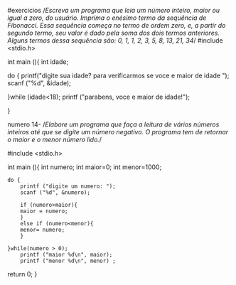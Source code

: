#exercicios
/*Escreva um programa que leia um número inteiro, maior ou igual a zero, do usuário.
Imprima o enésimo termo da sequência de Fibonacci. Essa sequência começa no termo de
ordem zero, e, a partir do segundo termo, seu valor é dado pela soma dos dois termos
anteriores. Alguns termos dessa sequência são: 0, 1, 1, 2, 3, 5, 8, 13, 21, 34*/
#include <stdio.h>

int main  (){
	int idade;

do {
	printf("digite sua idade? para verificarmos se voce e maior de idade ");
	scanf ("%d", &idade);
   
   }while (idade<18);
   printf ("parabens, voce e maior de idade!");
 
}

numero 14- /*Elabore um programa que faça a leitura de vários números inteiros até que se digite um
número negativo. O programa tem de retornar o maior e o menor número lido.*/

#include <stdio.h>

int main (){
	int numero;
	int maior=0;
	int menor=1000;
	
	do { 
		printf ("digite um numero: ");
		scanf ("%d", &numero); 
		
		if (numero>maior){	
		maior = numero;
		}
		else if (numero<menor){
		menor= numero;
		}
		
	}while(numero > 0);
		printf ("maior %d\n", maior);
		printf ("menor %d\n", menor) ;
return 0;
}
